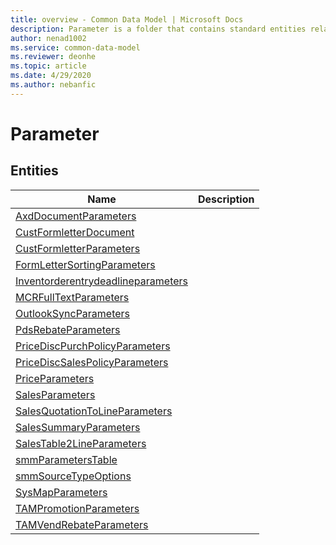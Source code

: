 ```yaml
---
title: overview - Common Data Model | Microsoft Docs
description: Parameter is a folder that contains standard entities related to the Common Data Model.
author: nenad1002
ms.service: common-data-model
ms.reviewer: deonhe
ms.topic: article
ms.date: 4/29/2020
ms.author: nebanfic
---
```


# Parameter


## Entities

|Name|Description|
|---|---|
|[AxdDocumentParameters](AxdDocumentParameters.md)||
|[CustFormletterDocument](CustFormletterDocument.md)||
|[CustFormletterParameters](CustFormletterParameters.md)||
|[FormLetterSortingParameters](FormLetterSortingParameters.md)||
|[Inventorderentrydeadlineparameters](Inventorderentrydeadlineparameters.md)||
|[MCRFullTextParameters](MCRFullTextParameters.md)||
|[OutlookSyncParameters](OutlookSyncParameters.md)||
|[PdsRebateParameters](PdsRebateParameters.md)||
|[PriceDiscPurchPolicyParameters](PriceDiscPurchPolicyParameters.md)||
|[PriceDiscSalesPolicyParameters](PriceDiscSalesPolicyParameters.md)||
|[PriceParameters](PriceParameters.md)||
|[SalesParameters](SalesParameters.md)||
|[SalesQuotationToLineParameters](SalesQuotationToLineParameters.md)||
|[SalesSummaryParameters](SalesSummaryParameters.md)||
|[SalesTable2LineParameters](SalesTable2LineParameters.md)||
|[smmParametersTable](smmParametersTable.md)||
|[smmSourceTypeOptions](smmSourceTypeOptions.md)||
|[SysMapParameters](SysMapParameters.md)||
|[TAMPromotionParameters](TAMPromotionParameters.md)||
|[TAMVendRebateParameters](TAMVendRebateParameters.md)||
